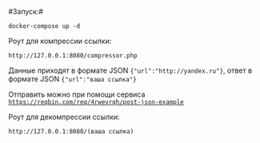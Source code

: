 #Запуск:#


```docker-compose up -d``` 


Роут для компрессии ссылки:


```http://127.0.0.1:8080/compressor.php```

Данные приходят в формате JSON `{"url":"http://yandex.ru"}`, ответ в формате JSON `{"url":"ваша ссылка"}`


Отправить можно при помощи сервиса [`https://reqbin.com/req/4rwevrqh/post-json-example`](https://reqbin.com/req/4rwevrqh/post-json-example)


Роут для декомпрессии ссылки:


```http://127.0.0.1:8080/(ваша ссылка)```




